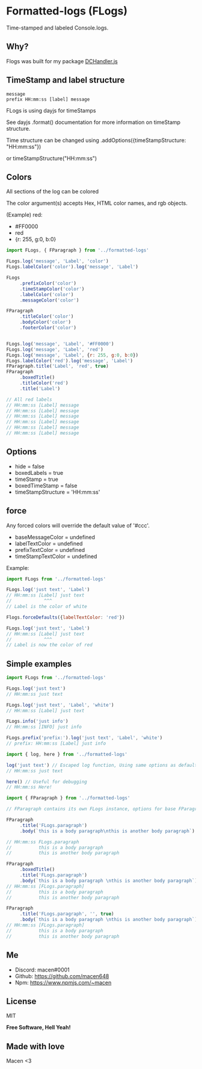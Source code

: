 # Formatted-logs (FLogs)
Time-stamped and labeled Console.logs.

## Why?
Flogs was built for my package [DCHandler.js](https://nodei.co/npm/dchandler.js)

## TimeStamp and label structure
```
message
prefix HH:mm:ss [label] message
```

FLogs is using dayjs for timeStamps

See dayjs .format() documentation for more information on timeStamp structure.

Time structure can be changed using .addOptions({timeStampStructure: "HH:mm:ss"})

or timeStampStructure("HH:mm:ss")


## Colors
All sections of the log can be colored

The color argument(s) accepts Hex, HTML color names, and rgb objects.

(Example)
red:
- #FF0000
- red
- {r: 255, g:0, b:0}

```js
import FLogs, { FParagraph } from '../formatted-logs'

FLogs.log('message', 'Label', 'color')
FLogs.labelColor('color').log('message', 'Label')

FLogs
     .prefixColor('color')
     .timeStampColor('color')
     .labelColor('color')
     .messageColor('color')

FParagraph
     .titleColor('color')
     .bodyColor('color')
     .footerColor('color')


FLogs.log('message', 'Label', '#FF0000')
FLogs.log('message', 'Label', 'red')
FLogs.log('message', 'Label', {r: 255, g:0, b:0})
FLogs.labelColor('red').log('message', 'Label')
FParagraph.title('Label', 'red', true)
FParagraph
     .boxedTitle()
     .titleColor('red')
     .title('Label')

// All red labels
// HH:mm:ss [Label] message
// HH:mm:ss [Label] message
// HH:mm:ss [Label] message
// HH:mm:ss [Label] message
// HH:mm:ss [Label] message
// HH:mm:ss [Label] message

```

## Options
- hide = false
- boxedLabels = true
- timeStamp = true
- boxedTimeStamp = false
- timeStampStructure = 'HH:mm:ss'

## force
Any forced colors will override the default value of '#ccc'.
- baseMessageColor = undefined
- labelTextColor = undefined
- prefixTextColor = undefined
- timeStampTextColor = undefined

Example:
```js
import FLogs from '../formatted-logs'

FLogs.log('just text', 'Label')
// HH:mm:ss [Label] just text
//            ^^^
// Label is the color of white

Flogs.forceDefaults({labelTextColor: 'red'})

FLogs.log('just text', 'Label')
// HH:mm:ss [Label] just text
//            ^^^
// Label is now the color of red

```


## Simple examples
```js
import FLogs from '../formatted-logs'

FLogs.log('just text')
// HH:mm:ss just text

FLogs.log('just text', 'Label', 'white')
// HH:mm:ss [Label] just text

FLogs.info('just info')
// HH:mm:ss [INFO] just info

FLogs.prefix('prefix:').log('just text', 'Label', 'white')
// prefix: HH:mm:ss [Label] just info

import { log, here } from '../formatted-logs'

log('just text') // Escaped log function, Using same options as default FLogs instance.
// HH:mm:ss just text

here() // Useful for debugging
// HH:mm:ss Here!

import { FParagraph } from '../formatted-logs'

// FParagraph contains its own FLogs instance, options for base FParagraph and Base FLogs instance do not transfer. 

FParagraph
     .title('FLogs.paragraph')
     .body(`this is a body paragraph\nthis is another body paragraph`)

// HH:mm:ss FLogs.paragraph
//          this is a body paragraph 
//          this is another body paragraph

FParagraph
     .boxedTitle()
     .title('FLogs.paragraph')
     .body(`this is a body paragraph \nthis is another body paragraph`)
// HH:mm:ss [FLogs.paragraph]
//          this is a body paragraph 
//          this is another body paragraph

FParagraph
     .title('FLogs.paragraph', '', true)
     .body(`this is a body paragraph \nthis is another body paragraph`)
// HH:mm:ss [FLogs.paragraph]
//          this is a body paragraph 
//          this is another body paragraph

```

## Me
 - Discord: macen#0001
 - Github: https://github.com/macen648
 - Npm: https://www.npmjs.com/~macen

## License

MIT

**Free Software, Hell Yeah!**

## Made with love 
Macen <3